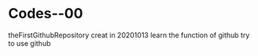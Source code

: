 # Codes--00
theFirstGithubRepository
creat in 20201013 
learn the function of github 
try to use github
